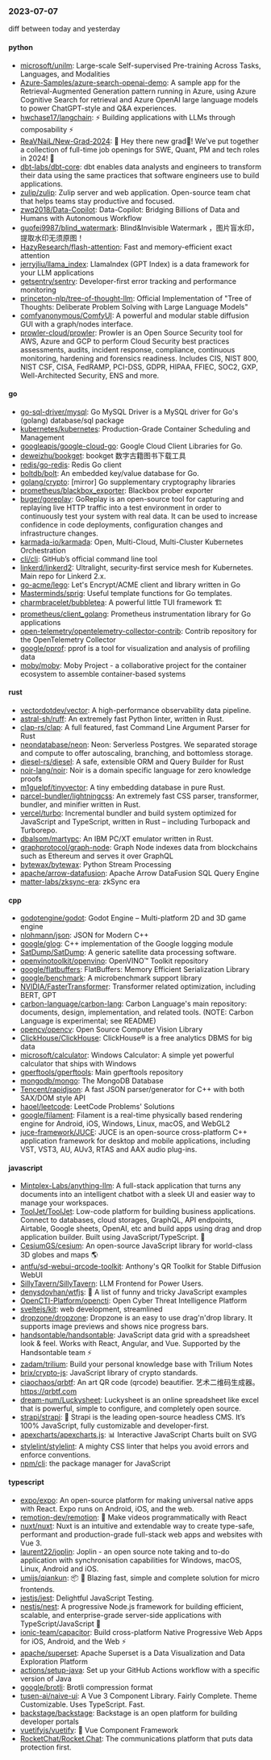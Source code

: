 ### 2023-07-07
diff between today and yesterday

#### python
* [microsoft/unilm](https://github.com/microsoft/unilm): Large-scale Self-supervised Pre-training Across Tasks, Languages, and Modalities
* [Azure-Samples/azure-search-openai-demo](https://github.com/Azure-Samples/azure-search-openai-demo): A sample app for the Retrieval-Augmented Generation pattern running in Azure, using Azure Cognitive Search for retrieval and Azure OpenAI large language models to power ChatGPT-style and Q&A experiences.
* [hwchase17/langchain](https://github.com/hwchase17/langchain): ⚡ Building applications with LLMs through composability ⚡
* [ReaVNaiL/New-Grad-2024](https://github.com/ReaVNaiL/New-Grad-2024): 👋 Hey there new grad🎉! We've put together a collection of full-time job openings for SWE, Quant, PM and tech roles in 2024! 🚀
* [dbt-labs/dbt-core](https://github.com/dbt-labs/dbt-core): dbt enables data analysts and engineers to transform their data using the same practices that software engineers use to build applications.
* [zulip/zulip](https://github.com/zulip/zulip): Zulip server and web application. Open-source team chat that helps teams stay productive and focused.
* [zwq2018/Data-Copilot](https://github.com/zwq2018/Data-Copilot): Data-Copilot: Bridging Billions of Data and Humans with Autonomous Workflow
* [guofei9987/blind_watermark](https://github.com/guofei9987/blind_watermark): Blind&Invisible Watermark ，图片盲水印，提取水印无须原图！
* [HazyResearch/flash-attention](https://github.com/HazyResearch/flash-attention): Fast and memory-efficient exact attention
* [jerryjliu/llama_index](https://github.com/jerryjliu/llama_index): LlamaIndex (GPT Index) is a data framework for your LLM applications
* [getsentry/sentry](https://github.com/getsentry/sentry): Developer-first error tracking and performance monitoring
* [princeton-nlp/tree-of-thought-llm](https://github.com/princeton-nlp/tree-of-thought-llm): Official Implementation of "Tree of Thoughts: Deliberate Problem Solving with Large Language Models"
* [comfyanonymous/ComfyUI](https://github.com/comfyanonymous/ComfyUI): A powerful and modular stable diffusion GUI with a graph/nodes interface.
* [prowler-cloud/prowler](https://github.com/prowler-cloud/prowler): Prowler is an Open Source Security tool for AWS, Azure and GCP to perform Cloud Security best practices assessments, audits, incident response, compliance, continuous monitoring, hardening and forensics readiness. Includes CIS, NIST 800, NIST CSF, CISA, FedRAMP, PCI-DSS, GDPR, HIPAA, FFIEC, SOC2, GXP, Well-Architected Security, ENS and more.

#### go
* [go-sql-driver/mysql](https://github.com/go-sql-driver/mysql): Go MySQL Driver is a MySQL driver for Go's (golang) database/sql package
* [kubernetes/kubernetes](https://github.com/kubernetes/kubernetes): Production-Grade Container Scheduling and Management
* [googleapis/google-cloud-go](https://github.com/googleapis/google-cloud-go): Google Cloud Client Libraries for Go.
* [deweizhu/bookget](https://github.com/deweizhu/bookget): bookget 数字古籍图书下载工具
* [redis/go-redis](https://github.com/redis/go-redis): Redis Go client
* [boltdb/bolt](https://github.com/boltdb/bolt): An embedded key/value database for Go.
* [golang/crypto](https://github.com/golang/crypto): [mirror] Go supplementary cryptography libraries
* [prometheus/blackbox_exporter](https://github.com/prometheus/blackbox_exporter): Blackbox prober exporter
* [buger/goreplay](https://github.com/buger/goreplay): GoReplay is an open-source tool for capturing and replaying live HTTP traffic into a test environment in order to continuously test your system with real data. It can be used to increase confidence in code deployments, configuration changes and infrastructure changes.
* [karmada-io/karmada](https://github.com/karmada-io/karmada): Open, Multi-Cloud, Multi-Cluster Kubernetes Orchestration
* [cli/cli](https://github.com/cli/cli): GitHub’s official command line tool
* [linkerd/linkerd2](https://github.com/linkerd/linkerd2): Ultralight, security-first service mesh for Kubernetes. Main repo for Linkerd 2.x.
* [go-acme/lego](https://github.com/go-acme/lego): Let's Encrypt/ACME client and library written in Go
* [Masterminds/sprig](https://github.com/Masterminds/sprig): Useful template functions for Go templates.
* [charmbracelet/bubbletea](https://github.com/charmbracelet/bubbletea): A powerful little TUI framework 🏗
* [prometheus/client_golang](https://github.com/prometheus/client_golang): Prometheus instrumentation library for Go applications
* [open-telemetry/opentelemetry-collector-contrib](https://github.com/open-telemetry/opentelemetry-collector-contrib): Contrib repository for the OpenTelemetry Collector
* [google/pprof](https://github.com/google/pprof): pprof is a tool for visualization and analysis of profiling data
* [moby/moby](https://github.com/moby/moby): Moby Project - a collaborative project for the container ecosystem to assemble container-based systems

#### rust
* [vectordotdev/vector](https://github.com/vectordotdev/vector): A high-performance observability data pipeline.
* [astral-sh/ruff](https://github.com/astral-sh/ruff): An extremely fast Python linter, written in Rust.
* [clap-rs/clap](https://github.com/clap-rs/clap): A full featured, fast Command Line Argument Parser for Rust
* [neondatabase/neon](https://github.com/neondatabase/neon): Neon: Serverless Postgres. We separated storage and compute to offer autoscaling, branching, and bottomless storage.
* [diesel-rs/diesel](https://github.com/diesel-rs/diesel): A safe, extensible ORM and Query Builder for Rust
* [noir-lang/noir](https://github.com/noir-lang/noir): Noir is a domain specific language for zero knowledge proofs
* [m1guelpf/tinyvector](https://github.com/m1guelpf/tinyvector): A tiny embedding database in pure Rust.
* [parcel-bundler/lightningcss](https://github.com/parcel-bundler/lightningcss): An extremely fast CSS parser, transformer, bundler, and minifier written in Rust.
* [vercel/turbo](https://github.com/vercel/turbo): Incremental bundler and build system optimized for JavaScript and TypeScript, written in Rust – including Turbopack and Turborepo.
* [dbalsom/martypc](https://github.com/dbalsom/martypc): An IBM PC/XT emulator written in Rust.
* [graphprotocol/graph-node](https://github.com/graphprotocol/graph-node): Graph Node indexes data from blockchains such as Ethereum and serves it over GraphQL
* [bytewax/bytewax](https://github.com/bytewax/bytewax): Python Stream Processing
* [apache/arrow-datafusion](https://github.com/apache/arrow-datafusion): Apache Arrow DataFusion SQL Query Engine
* [matter-labs/zksync-era](https://github.com/matter-labs/zksync-era): zkSync era

#### cpp
* [godotengine/godot](https://github.com/godotengine/godot): Godot Engine – Multi-platform 2D and 3D game engine
* [nlohmann/json](https://github.com/nlohmann/json): JSON for Modern C++
* [google/glog](https://github.com/google/glog): C++ implementation of the Google logging module
* [SatDump/SatDump](https://github.com/SatDump/SatDump): A generic satellite data processing software.
* [openvinotoolkit/openvino](https://github.com/openvinotoolkit/openvino): OpenVINO™ Toolkit repository
* [google/flatbuffers](https://github.com/google/flatbuffers): FlatBuffers: Memory Efficient Serialization Library
* [google/benchmark](https://github.com/google/benchmark): A microbenchmark support library
* [NVIDIA/FasterTransformer](https://github.com/NVIDIA/FasterTransformer): Transformer related optimization, including BERT, GPT
* [carbon-language/carbon-lang](https://github.com/carbon-language/carbon-lang): Carbon Language's main repository: documents, design, implementation, and related tools. (NOTE: Carbon Language is experimental; see README)
* [opencv/opencv](https://github.com/opencv/opencv): Open Source Computer Vision Library
* [ClickHouse/ClickHouse](https://github.com/ClickHouse/ClickHouse): ClickHouse® is a free analytics DBMS for big data
* [microsoft/calculator](https://github.com/microsoft/calculator): Windows Calculator: A simple yet powerful calculator that ships with Windows
* [gperftools/gperftools](https://github.com/gperftools/gperftools): Main gperftools repository
* [mongodb/mongo](https://github.com/mongodb/mongo): The MongoDB Database
* [Tencent/rapidjson](https://github.com/Tencent/rapidjson): A fast JSON parser/generator for C++ with both SAX/DOM style API
* [haoel/leetcode](https://github.com/haoel/leetcode): LeetCode Problems' Solutions
* [google/filament](https://github.com/google/filament): Filament is a real-time physically based rendering engine for Android, iOS, Windows, Linux, macOS, and WebGL2
* [juce-framework/JUCE](https://github.com/juce-framework/JUCE): JUCE is an open-source cross-platform C++ application framework for desktop and mobile applications, including VST, VST3, AU, AUv3, RTAS and AAX audio plug-ins.

#### javascript
* [Mintplex-Labs/anything-llm](https://github.com/Mintplex-Labs/anything-llm): A full-stack application that turns any documents into an intelligent chatbot with a sleek UI and easier way to manage your workspaces.
* [ToolJet/ToolJet](https://github.com/ToolJet/ToolJet): Low-code platform for building business applications. Connect to databases, cloud storages, GraphQL, API endpoints, Airtable, Google sheets, OpenAI, etc and build apps using drag and drop application builder. Built using JavaScript/TypeScript. 🚀
* [CesiumGS/cesium](https://github.com/CesiumGS/cesium): An open-source JavaScript library for world-class 3D globes and maps 🌎
* [antfu/sd-webui-qrcode-toolkit](https://github.com/antfu/sd-webui-qrcode-toolkit): Anthony's QR Toolkit for Stable Diffusion WebUI
* [SillyTavern/SillyTavern](https://github.com/SillyTavern/SillyTavern): LLM Frontend for Power Users.
* [denysdovhan/wtfjs](https://github.com/denysdovhan/wtfjs): 🤪 A list of funny and tricky JavaScript examples
* [OpenCTI-Platform/opencti](https://github.com/OpenCTI-Platform/opencti): Open Cyber Threat Intelligence Platform
* [sveltejs/kit](https://github.com/sveltejs/kit): web development, streamlined
* [dropzone/dropzone](https://github.com/dropzone/dropzone): Dropzone is an easy to use drag'n'drop library. It supports image previews and shows nice progress bars.
* [handsontable/handsontable](https://github.com/handsontable/handsontable): JavaScript data grid with a spreadsheet look & feel. Works with React, Angular, and Vue. Supported by the Handsontable team ⚡
* [zadam/trilium](https://github.com/zadam/trilium): Build your personal knowledge base with Trilium Notes
* [brix/crypto-js](https://github.com/brix/crypto-js): JavaScript library of crypto standards.
* [ciaochaos/qrbtf](https://github.com/ciaochaos/qrbtf): An art QR code (qrcode) beautifier. 艺术二维码生成器。https://qrbtf.com
* [dream-num/Luckysheet](https://github.com/dream-num/Luckysheet): Luckysheet is an online spreadsheet like excel that is powerful, simple to configure, and completely open source.
* [strapi/strapi](https://github.com/strapi/strapi): 🚀 Strapi is the leading open-source headless CMS. It’s 100% JavaScript, fully customizable and developer-first.
* [apexcharts/apexcharts.js](https://github.com/apexcharts/apexcharts.js): 📊 Interactive JavaScript Charts built on SVG
* [stylelint/stylelint](https://github.com/stylelint/stylelint): A mighty CSS linter that helps you avoid errors and enforce conventions.
* [npm/cli](https://github.com/npm/cli): the package manager for JavaScript

#### typescript
* [expo/expo](https://github.com/expo/expo): An open-source platform for making universal native apps with React. Expo runs on Android, iOS, and the web.
* [remotion-dev/remotion](https://github.com/remotion-dev/remotion): 🎥 Make videos programmatically with React
* [nuxt/nuxt](https://github.com/nuxt/nuxt): Nuxt is an intuitive and extendable way to create type-safe, performant and production-grade full-stack web apps and websites with Vue 3.
* [laurent22/joplin](https://github.com/laurent22/joplin): Joplin - an open source note taking and to-do application with synchronisation capabilities for Windows, macOS, Linux, Android and iOS.
* [umijs/qiankun](https://github.com/umijs/qiankun): 📦 🚀 Blazing fast, simple and complete solution for micro frontends.
* [jestjs/jest](https://github.com/jestjs/jest): Delightful JavaScript Testing.
* [nestjs/nest](https://github.com/nestjs/nest): A progressive Node.js framework for building efficient, scalable, and enterprise-grade server-side applications with TypeScript/JavaScript 🚀
* [ionic-team/capacitor](https://github.com/ionic-team/capacitor): Build cross-platform Native Progressive Web Apps for iOS, Android, and the Web ⚡️
* [apache/superset](https://github.com/apache/superset): Apache Superset is a Data Visualization and Data Exploration Platform
* [actions/setup-java](https://github.com/actions/setup-java): Set up your GitHub Actions workflow with a specific version of Java
* [google/brotli](https://github.com/google/brotli): Brotli compression format
* [tusen-ai/naive-ui](https://github.com/tusen-ai/naive-ui): A Vue 3 Component Library. Fairly Complete. Theme Customizable. Uses TypeScript. Fast.
* [backstage/backstage](https://github.com/backstage/backstage): Backstage is an open platform for building developer portals
* [vuetifyjs/vuetify](https://github.com/vuetifyjs/vuetify): 🐉 Vue Component Framework
* [RocketChat/Rocket.Chat](https://github.com/RocketChat/Rocket.Chat): The communications platform that puts data protection first.
